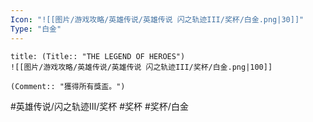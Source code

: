 ```yaml
---
Icon: "![[图片/游戏攻略/英雄传说/英雄传说 闪之轨迹III/奖杯/白金.png|30]]"
Type: "白金"
---
```

```ad-ed-sen-3-platinum
title: (Title:: "THE LEGEND OF HEROES")
![[图片/游戏攻略/英雄传说/英雄传说 闪之轨迹III/奖杯/白金.png|100]]

(Comment:: "獲得所有獎盃。")
```

#英雄传说/闪之轨迹III/奖杯  #奖杯 #奖杯/白金